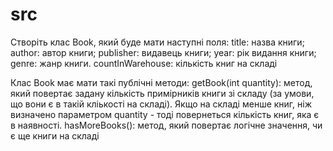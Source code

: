 # src
Створіть клас Book, який буде мати наступні поля:
title: назва книги;
author: автор книги;
publisher: видавець книги;
year: рік видання книги;
genre: жанр книги.
countInWarehouse:  кількість книг на складі

Клас Book має мати такі публічні методи:
getBook(int quantity): метод, який повертає задану кількість примірників книги зі складу (за умови, що вони є в такій кліькості на складі). Якщо на складі менше книг, ніж визначено параметром quantity - тоді повернеться кількість книг, яка є в наявності.
hasMoreBooks(): метод, який повертає логічне значення, чи є ще книги на складі
